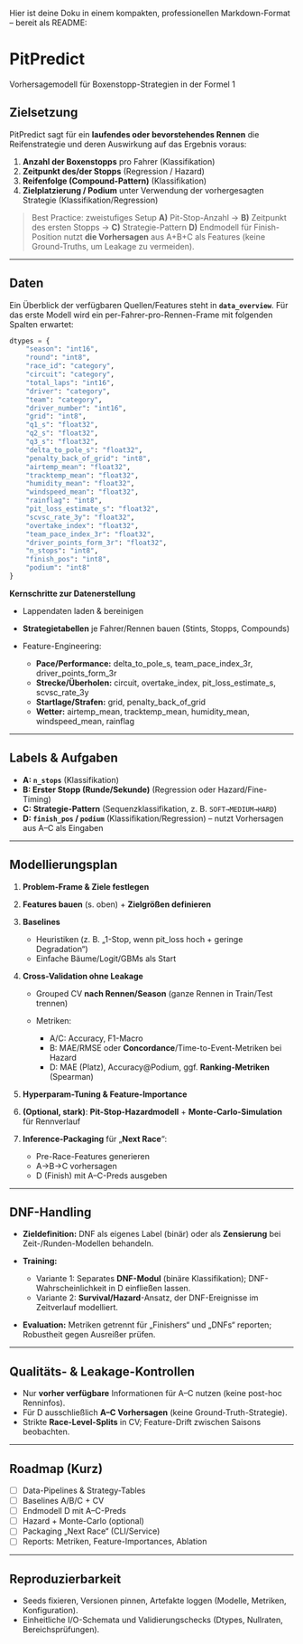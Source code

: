 Hier ist deine Doku in einem kompakten, professionellen Markdown-Format – bereit als README:

# PitPredict

Vorhersagemodell für Boxenstopp-Strategien in der Formel 1

## Zielsetzung

PitPredict sagt für ein **laufendes oder bevorstehendes Rennen** die Reifenstrategie und deren Auswirkung auf das Ergebnis voraus:

1. **Anzahl der Boxenstopps** pro Fahrer (Klassifikation)
2. **Zeitpunkt des/der Stopps** (Regression / Hazard)
3. **Reifenfolge (Compound-Pattern)** (Klassifikation)
4. **Zielplatzierung / Podium** unter Verwendung der vorhergesagten Strategie (Klassifikation/Regression)

> Best Practice: zweistufiges Setup
> **A)** Pit-Stop-Anzahl → **B)** Zeitpunkt des ersten Stopps → **C)** Strategie-Pattern
> **D)** Endmodell für Finish-Position nutzt **die Vorhersagen** aus A+B+C als Features (keine Ground-Truths, um Leakage zu vermeiden).

---

## Daten

Ein Überblick der verfügbaren Quellen/Features steht in **`data_overview`**.
Für das erste Modell wird ein per-Fahrer-pro-Rennen-Frame mit folgenden Spalten erwartet:

```python
dtypes = {
    "season": "int16",
    "round": "int8",
    "race_id": "category",
    "circuit": "category",
    "total_laps": "int16",
    "driver": "category",
    "team": "category",
    "driver_number": "int16",
    "grid": "int8",
    "q1_s": "float32",
    "q2_s": "float32",
    "q3_s": "float32",
    "delta_to_pole_s": "float32",
    "penalty_back_of_grid": "int8",
    "airtemp_mean": "float32",
    "tracktemp_mean": "float32",
    "humidity_mean": "float32",
    "windspeed_mean": "float32",
    "rainflag": "int8",
    "pit_loss_estimate_s": "float32",
    "scvsc_rate_3y": "float32",
    "overtake_index": "float32",
    "team_pace_index_3r": "float32",
    "driver_points_form_3r": "float32",
    "n_stops": "int8",
    "finish_pos": "int8",
    "podium": "int8"
}
```

**Kernschritte zur Datenerstellung**

* Lappendaten laden & bereinigen
* **Strategietabellen** je Fahrer/Rennen bauen (Stints, Stopps, Compounds)
* Feature-Engineering:

  * **Pace/Performance:** delta\_to\_pole\_s, team\_pace\_index\_3r, driver\_points\_form\_3r
  * **Strecke/Überholen:** circuit, overtake\_index, pit\_loss\_estimate\_s, scvsc\_rate\_3y
  * **Startlage/Strafen:** grid, penalty\_back\_of\_grid
  * **Wetter:** airtemp\_mean, tracktemp\_mean, humidity\_mean, windspeed\_mean, rainflag

---

## Labels & Aufgaben

* **A: `n_stops`** (Klassifikation)
* **B: Erster Stopp (Runde/Sekunde)** (Regression oder Hazard/Fine-Timing)
* **C: Strategie-Pattern** (Sequenzklassifikation, z. B. `SOFT→MEDIUM→HARD`)
* **D: `finish_pos` / `podium`** (Klassifikation/Regression) – nutzt Vorhersagen aus A–C als Eingaben

---

## Modellierungsplan

1. **Problem-Frame & Ziele festlegen**
2. **Features bauen** (s. oben) + **Zielgrößen definieren**
3. **Baselines**

   * Heuristiken (z. B. „1-Stop, wenn pit\_loss hoch + geringe Degradation“)
   * Einfache Bäume/Logit/GBMs als Start
4. **Cross-Validation ohne Leakage**

   * Grouped CV **nach Rennen/Season** (ganze Rennen in Train/Test trennen)
   * Metriken:

     * A/C: Accuracy, F1-Macro
     * B: MAE/RMSE oder **Concordance**/Time-to-Event-Metriken bei Hazard
     * D: MAE (Platz), Accuracy\@Podium, ggf. **Ranking-Metriken** (Spearman)
5. **Hyperparam-Tuning & Feature-Importance**
6. **(Optional, stark)**: **Pit-Stop-Hazardmodell** + **Monte-Carlo-Simulation** für Rennverlauf
7. **Inference-Packaging** für „**Next Race**“:

   * Pre-Race-Features generieren
   * A→B→C vorhersagen
   * D (Finish) mit A–C-Preds ausgeben

---

## DNF-Handling

* **Zieldefinition:** DNF als eigenes Label (binär) oder als **Zensierung** bei Zeit-/Runden-Modellen behandeln.
* **Training:**

  * Variante 1: Separates **DNF-Modul** (binäre Klassifikation); DNF-Wahrscheinlichkeit in D einfließen lassen.
  * Variante 2: **Survival/Hazard**-Ansatz, der DNF-Ereignisse im Zeitverlauf modelliert.
* **Evaluation:** Metriken getrennt für „Finishers“ und „DNFs“ reporten; Robustheit gegen Ausreißer prüfen.

---

## Qualitäts- & Leakage-Kontrollen

* Nur **vorher verfügbare** Informationen für A–C nutzen (keine post-hoc Renninfos).
* Für D ausschließlich **A–C Vorhersagen** (keine Ground-Truth-Strategie).
* Strikte **Race-Level-Splits** in CV; Feature-Drift zwischen Saisons beobachten.

---

## Roadmap (Kurz)

* [ ] Data-Pipelines & Strategy-Tables
* [ ] Baselines A/B/C + CV
* [ ] Endmodell D mit A–C-Preds
* [ ] Hazard + Monte-Carlo (optional)
* [ ] Packaging „Next Race“ (CLI/Service)
* [ ] Reports: Metriken, Feature-Importances, Ablation

---

## Reproduzierbarkeit

* Seeds fixieren, Versionen pinnen, Artefakte loggen (Modelle, Metriken, Konfiguration).
* Einheitliche I/O-Schemata und Validierungschecks (Dtypes, Nullraten, Bereichsprüfungen).

